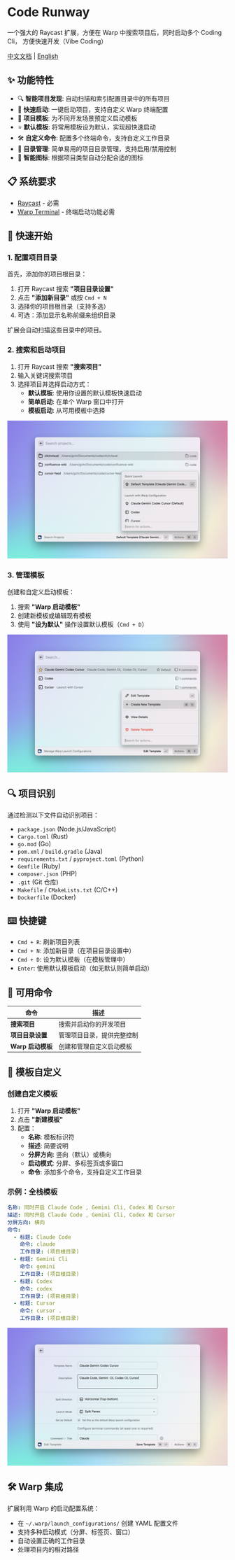# Code Runway

一个强大的 Raycast 扩展，方便在 Warp 中搜索项目后，同时启动多个 Coding Cli， 方便快速开发（Vibe Coding）

[中文文档](./README_CN.md) | [English](./README.md)

## ✨ 功能特性

- 🔍 **智能项目发现**: 自动扫描和索引配置目录中的所有项目
- 🚀 **快速启动**: 一键启动项目，支持自定义 Warp 终端配置
- 🎯 **项目模板**: 为不同开发场景预定义启动模板
- ⭐ **默认模板**: 将常用模板设为默认，实现超快速启动
- 🛠️ **自定义命令**: 配置多个终端命令，支持自定义工作目录
- 📁 **目录管理**: 简单易用的项目目录管理，支持启用/禁用控制
- 🎨 **智能图标**: 根据项目类型自动分配合适的图标

## 📋 系统要求

- [Raycast](https://raycast.com/) - 必需
- [Warp Terminal](https://www.warp.dev/) - 终端启动功能必需

## 🚀 快速开始

### 1. 配置项目目录

首先，添加你的项目根目录：

1. 打开 Raycast 搜索 **"项目目录设置"**
2. 点击 **"添加新目录"** 或按 `Cmd + N`
3. 选择你的项目根目录（支持多选）
4. 可选：添加显示名称前缀来组织目录

扩展会自动扫描这些目录中的项目。

### 2. 搜索和启动项目

1. 打开 Raycast 搜索 **"搜索项目"**
2. 输入关键词搜索项目
3. 选择项目并选择启动方式：
   - **默认模板**: 使用你设置的默认模板快速启动
   - **简单启动**: 在单个 Warp 窗口中打开
   - **模板启动**: 从可用模板中选择

![search-projects](./metadata/code-runway-2.png)

### 3. 管理模板

创建和自定义启动模板：

1. 搜索 **"Warp 启动模板"**
2. 创建新模板或编辑现有模板
3. 使用 **"设为默认"** 操作设置默认模板（`Cmd + D`）

![manage-templates](./metadata/code-runway-4.png)


## 🔍 项目识别

通过检测以下文件自动识别项目：

- `package.json` (Node.js/JavaScript)
- `Cargo.toml` (Rust)
- `go.mod` (Go)
- `pom.xml` / `build.gradle` (Java)
- `requirements.txt` / `pyproject.toml` (Python)
- `Gemfile` (Ruby)
- `composer.json` (PHP)
- `.git` (Git 仓库)
- `Makefile` / `CMakeLists.txt` (C/C++)
- `Dockerfile` (Docker)

## ⌨️ 快捷键

- `Cmd + R`: 刷新项目列表
- `Cmd + N`: 添加新目录（在项目目录设置中）
- `Cmd + D`: 设为默认模板（在模板管理中）
- `Enter`: 使用默认模板启动（如无默认则简单启动）

## 🔧 可用命令

| 命令 | 描述 |
|------|------|
| **搜索项目** | 搜索并启动你的开发项目 |
| **项目目录设置** | 管理项目目录，提供完整控制 |
| **Warp 启动模板** | 创建和管理自定义启动模板 |


## 🎨 模板自定义

### 创建自定义模板

1. 打开 **"Warp 启动模板"**
2. 点击 **"新建模板"**
3. 配置：
   - **名称**: 模板标识符
   - **描述**: 简要说明
   - **分屏方向**: 竖向（默认）或横向
   - **启动模式**: 分屏、多标签页或多窗口
   - **命令**: 添加多个命令，支持自定义工作目录

### 示例：全栈模板

```yaml
名称: 同时开启 Claude Code , Gemini Cli, Codex 和 Cursor
描述: 同时开启 Claude Code , Gemini Cli, Codex 和 Cursor
分屏方向: 横向
命令:
  - 标题: Claude Code
    命令: claude
    工作目录: (项目根目录)
  - 标题: Gemini Cli
    命令: gemini
    工作目录: (项目根目录)
  - 标题: Codex
    命令: codex
    工作目录: (项目根目录)
  - 标题: Cursor
    命令: cursor .
    工作目录: (项目根目录)
```

![custom-template](./metadata/code-runway-3.png)

## 🛠️ Warp 集成

扩展利用 Warp 的启动配置系统：

- 在 `~/.warp/launch_configurations/` 创建 YAML 配置文件
- 支持多种启动模式（分屏、标签页、窗口）
- 自动设置正确的工作目录
- 处理项目内的相对路径





